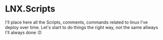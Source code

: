 # LNX.Scripts
I'll place here all the Scripts, comments, commands related to linux I've deploy over time. Let's start to do things the right way, not the same allways I'll always done :D
